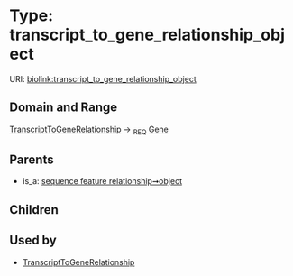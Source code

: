 
# Type: transcript_to_gene_relationship_object




URI: [biolink:transcript_to_gene_relationship_object](https://w3id.org/biolink/vocab/transcript_to_gene_relationship_object)


## Domain and Range

[TranscriptToGeneRelationship](TranscriptToGeneRelationship.md) ->  <sub>REQ</sub> [Gene](Gene.md)

## Parents

 *  is_a: [sequence feature relationship➞object](sequence_feature_relationship_object.md)

## Children


## Used by

 * [TranscriptToGeneRelationship](TranscriptToGeneRelationship.md)
